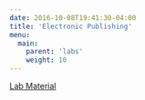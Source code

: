 ```yaml
---
date: 2016-10-08T19:41:30-04:00
title: 'Electronic Publishing'
menu:
  main:
    parent: 'labs'
    weight: 10
---
```



[Lab Material](../../labs/lab-001-electronic-publishing/en/)